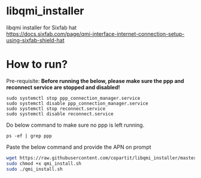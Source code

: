 # libqmi_installer
libqmi installer for Sixfab hat <br />
https://docs.sixfab.com/page/qmi-interface-internet-connection-setup-using-sixfab-shield-hat


# How to run?

Pre-requisite:
**Before running the below, please make sure the ppp and reconnect service are stopped and disabled!**
```
sudo systemctl stop ppp_connection_manager.service
sudo systemctl disable ppp_connection_manager.service
sudo systemctl stop reconnect.service
sudo systemctl disable reconnect.service
```

Do below command to make sure no ppp is left running.
```
ps -ef | grep ppp
```

Paste the below command and provide the APN on prompt
``` bash
wget https://raw.githubusercontent.com/copartit/libqmi_installer/master/qmi_install.sh 
sudo chmod +x qmi_install.sh
sudo ./qmi_install.sh
```
